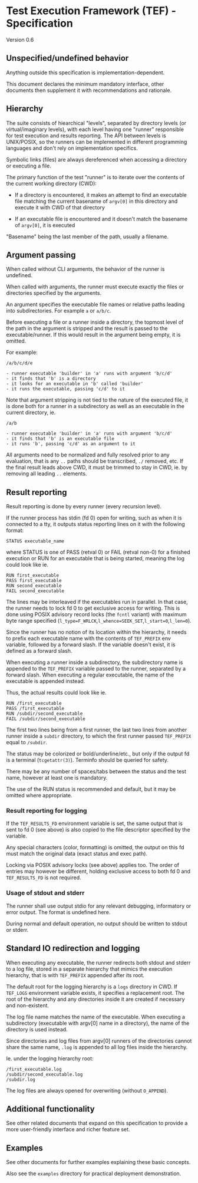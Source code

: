 # Test Execution Framework (TEF) - Specification

Version 0.6

## Unspecified/undefined behavior

Anything outside this specification is implementation-dependent.

This document declares the minimum mandatory interface, other documents then
supplement it with recommendations and rationale.

## Hierarchy

The suite consists of hiearchical "levels", separated by directory levels
(or virtual/imaginary levels), with each level having one "runner" responsible
for test execution and results reporting. The API between levels is UNIX/POSIX,
so the runners can be implemented in different programming languages and don't
rely on implementation specifics.

Symbolic links (files) are always dereferenced when accessing a directory or
executing a file.

The primary function of the test "runner" is to iterate over the contents of
the current working directory (CWD):

* If a directory is encountered, it makes an attempt to find an executable file
  matching the current basename of `argv[0]` in this directory and execute it
  with CWD of that directory

* If an executable file is encountered and it doesn't match the basename of
  `argv[0]`, it is executed

"Basename" being the last member of the path, usually a filename.

## Argument passing

When called without CLI arguments, the behavior of the runner is undefined.

When called with arguments, the runner must execute exactly the files or
directories specified by the arguments.

An argument specifies the executable file names or relative paths leading into
subdirectories. For example `a` or `a/b/c`.

Before executing a file or a runner inside a directory, the topmost level
of the path in the argument is stripped and the result is passed to the
executable/runner. If this would result in the argument being empty, it is
omitted.

For example:
```
/a/b/c/d/e

- runner executable 'builder' in 'a' runs with argument 'b/c/d'
- it finds that 'b' is a directory
- it looks for an executable in 'b' called 'builder'
- it runs the executable, passing 'c/d' to it
```

Note that argument stripping is not tied to the nature of the executed file,
it is done both for a runner in a subdirectory as well as an executable in the
current directory, ie.
```
/a/b

- runner executable 'builder' in 'a' runs with argument 'b/c/d'
- it finds that 'b' is an executable file
- it runs 'b', passing 'c/d' as an argument to it
```

All arguments need to be normalized and fully resolved prior to any evaluation,
that is any `..` paths should be transcribed, `./` removed, etc. If the final
result leads above CWD, it must be trimmed to stay in CWD, ie. by removing all
leading `..` elements.

## Result reporting

Result reporting is done by every runner (every recursion level).

If the runner process has stdin (fd 0) open for writing, such as when
it is connected to a tty, it outputs status reporting lines on it with
the following format:
```
STATUS executable_name
```
where STATUS is one of PASS (retval 0) or FAIL (retval non-0) for a finished
execution or RUN for an executable that is being started, meaning the log could
look like ie.
```
RUN first_executable
PASS first_executable
RUN second_executable
FAIL second_executable
```
The lines may be interleaved if the executables run in parallel. In that case,
the runner needs to lock fd 0 to get exclusive access for writing. This is done
using POSIX advisory record locks (the `fcntl` variant) with maximum byte range
specified (`l_type=F_WRLCK`,`l_whence=SEEK_SET`,`l_start=0`,`l_len=0`).

Since the runner has no notion of its location within the hierarchy, it needs
to prefix each executable name with the contents of `TEF_PREFIX` env variable,
followed by a forward slash. If the variable doesn't exist, it is defined as
a forward slash.

When executing a runner inside a subdirectory, the subdirectory name is appended
to the `TEF_PREFIX` variable passed to the runner, separated by a forward slash.
When executing a regular executable, the name of the executable is appended
instead.

Thus, the actual results could look like ie.
```
RUN /first_executable
PASS /first_executable
RUN /subdir/second_executable
FAIL /subdir/second_executable
```
The first two lines being from a first runner, the last two lines from another
runner inside a `subdir` directory, to which the first runner passed
`TEF_PREFIX` equal to `/subdir`.

The status may be colorized or bold/underline/etc., but only if the output fd is
a terminal (`tcgetattr(3)`). Terminfo should be queried for safety.

There may be any number of spaces/tabs between the status and the test name,
however at least one is mandatory.

The use of the RUN status is recommended and default, but it may be omitted
where appropriate.

### Result reporting for logging

If the `TEF_RESULTS_FD` environment variable is set, the same output that is
sent to fd 0 (see above) is also copied to the file descriptor specified by the
variable.

Any special characters (color, formatting) is omitted, the output on this fd
must match the original data (exact status and exec path).

Locking via POSIX advisory locks (see above) applies too. The order of entries
may however be different, holding exclusive access to both fd 0 and
`TEF_RESULTS_FD` is not required.

### Usage of stdout and stderr

The runner shall use output stdio for any relevant debugging, informatory or
error output. The format is undefined here.

During normal and default operation, no output should be written to stdout or
stderr.

## Standard IO redirection and logging

When executing any executable, the runner redirects both stdout and stderr
to a log file, stored in a separate hierarchy that mimics the execution
hierarchy, that is with `TEF_PREFIX` appended after its root.

The default root for the logging hierarchy is a `logs` directory in CWD.
If `TEF_LOGS` environment variable exists, it specifies a replacement root.
The root of the hierarchy and any directories inside it are created if necessary
and non-existent.

The log file name matches the name of the executable. When executing
a subdirectory (executable with argv[0] name in a directory), the name of the
directory is used instead.

Since directories and log files from argv[0] runners of the directories cannot
share the same name, `.log` is appended to all log files inside the hierarchy.

Ie. under the logging hierarchy root:
```
/first_executable.log
/subdir/second_executable.log
/subdir.log
```

The log files are always opened for overwriting (without `O_APPEND`).

## Additional functionality

See other related documents that expand on this specification to provide
a more user-friendly interface and richer feature set.

## Examples

See other documents for further examples explaining these basic concepts.

Also see the `examples` directory for practical deployment demonstration.

